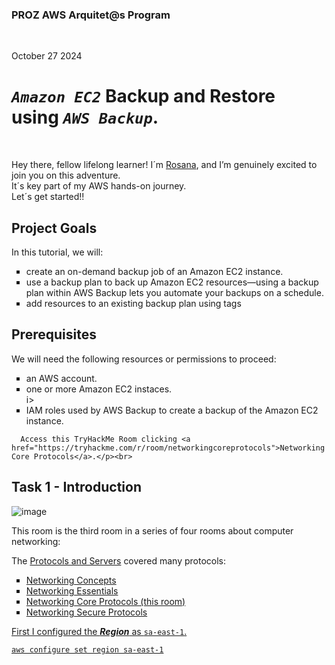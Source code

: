 <h3>PROZ AWS Arquitet@s Program</h3><br>

<p>October 27 2024<br></p>
<h1><code><em>Amazon EC2</em></code> Backup and Restore using <code><em>AWS Backup</em></code>.</h1><br>

<p>Hey there, fellow lifelong learner! I´m <a href="https://www.linkedin.com/in/rosanafssantos/">Rosana</a>, and I’m genuinely excited to join you on this adventure.<br>
It´s key part of my AWS hands-on journey.<br>
Let´s get started!!<br>


<h2>Project Goals</h2>
<p>In this tutorial, we will:</p>
<ul style="list-style-type:square">
    <li>create an on-demand backup job of an Amazon EC2 instance.</li>
    <li>use a backup plan to back up Amazon EC2 resources—using a backup plan within AWS Backup lets you automate your backups on a schedule.</li>
    <li>add resources to an existing backup plan using tags</li>
</ul></p>

<h2>Prerequisites</h2>
<p>We will need the following resources or permissions to proceed:</p>
<ul style="list-style-type:square">
    <li>an AWS account.</li>
    <li>one or more Amazon EC2 instaces.</li>i>
    <li>IAM roles used by AWS Backup to create a backup of the Amazon EC2 instance.</li>
</ul></p>





      
      Access this TryHackMe Room clicking <a href="https://tryhackme.com/r/room/networkingcoreprotocols">Networking Core Protocols</a>.</p><br>

<h2>Task 1 - Introduction</h2>

![image](https://github.com/user-attachments/assets/19fb744c-01c6-4568-a67d-37690c7d83f2)

<p>This room is the third room in a series of four rooms about computer networking:</p>

<p>The <a href="https://tryhackme.com/r/room/protocolsandservers"> Protocols and Servers</a> covered many protocols:<br>

<ul style="list-style-type:square">
    <li><a href="https://tryhackme.com/r/room/networkingconcepts">Networking Concepts</li>
    <li><a href="https://tryhackme.com/r/room/networkingessentials">Networking Essentials</li>
    <li>Networking Core Protocols (this room)</li>
    <li><a href="https://tryhackme.com/r/room/networkingsecureprotocols">Networking Secure Protocols</li>
</ul></p>

<p>First I configured the <strong><em>Region</em></strong> as <code>sa-east-1</code>.</p>
<pre><code>aws configure set region sa-east-1</code></pre>


